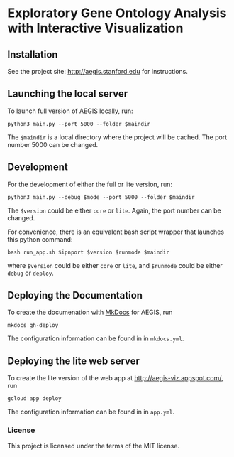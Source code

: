 
# Exploratory Gene Ontology Analysis with Interactive Visualization

## Installation

See the project site: http://aegis.stanford.edu for instructions.

## Launching the local server

To launch full version of AEGIS locally, run:

    python3 main.py --port 5000 --folder $maindir

The `$maindir` is a local directory where the project will be cached.
The port number 5000 can be changed.

## Development

For the development of either the full or lite version, run:

    python3 main.py --debug $mode --port 5000 --folder $maindir

The `$version` could be either `core` or `lite`.
Again, the port number can be changed.

For convenience, there is an equivalent bash script wrapper that launches this
python command:

    bash run_app.sh $ipnport $version $runmode $maindir

where `$version` could be either `core` or `lite`,
and `$runmode` could be either `debug` or `deploy`.

## Deploying the Documentation

To create the documenation with [MkDocs](https://www.mkdocs.org/) for AEGIS, run

    mkdocs gh-deploy

The configuration information can be found in in `mkdocs.yml`.

##  Deploying the lite web server

To create the lite version of the web app at http://aegis-viz.appspot.com/, run

    gcloud app deploy

The configuration information can be found in in `app.yml`.

### License

This project is licensed under the terms of the MIT license.
